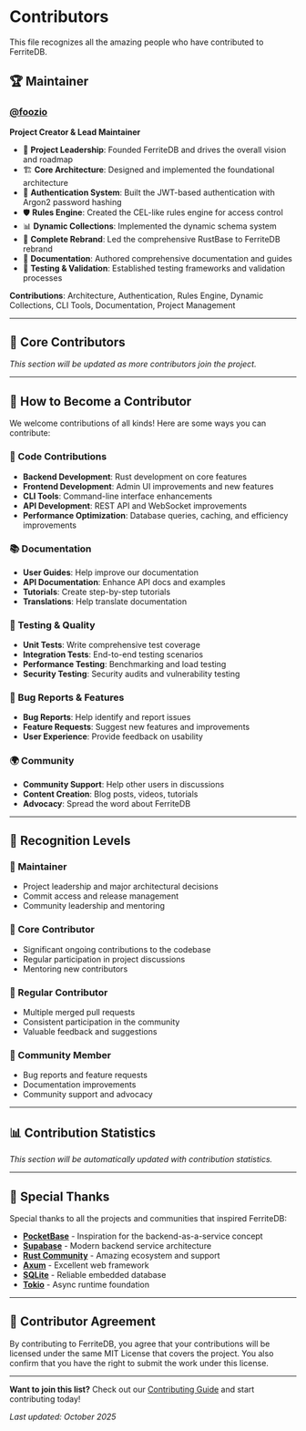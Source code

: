 # Contributors

This file recognizes all the amazing people who have contributed to FerriteDB.

## 🏆 Maintainer

### [@foozio](https://github.com/foozio)
**Project Creator & Lead Maintainer**

- 🚀 **Project Leadership**: Founded FerriteDB and drives the overall vision and roadmap
- 🏗️ **Core Architecture**: Designed and implemented the foundational architecture
- 🔐 **Authentication System**: Built the JWT-based authentication with Argon2 password hashing
- 🛡️ **Rules Engine**: Created the CEL-like rules engine for access control
- 📊 **Dynamic Collections**: Implemented the dynamic schema system
- 🔄 **Complete Rebrand**: Led the comprehensive RustBase to FerriteDB rebrand
- 📝 **Documentation**: Authored comprehensive documentation and guides
- 🧪 **Testing & Validation**: Established testing frameworks and validation processes

**Contributions**: Architecture, Authentication, Rules Engine, Dynamic Collections, CLI Tools, Documentation, Project Management

---

## 🌟 Core Contributors

*This section will be updated as more contributors join the project.*

---

## 🤝 How to Become a Contributor

We welcome contributions of all kinds! Here are some ways you can contribute:

### 🔧 Code Contributions
- **Backend Development**: Rust development on core features
- **Frontend Development**: Admin UI improvements and new features  
- **CLI Tools**: Command-line interface enhancements
- **API Development**: REST API and WebSocket improvements
- **Performance Optimization**: Database queries, caching, and efficiency improvements

### 📚 Documentation
- **User Guides**: Help improve our documentation
- **API Documentation**: Enhance API docs and examples
- **Tutorials**: Create step-by-step tutorials
- **Translations**: Help translate documentation

### 🧪 Testing & Quality
- **Unit Tests**: Write comprehensive test coverage
- **Integration Tests**: End-to-end testing scenarios
- **Performance Testing**: Benchmarking and load testing
- **Security Testing**: Security audits and vulnerability testing

### 🐛 Bug Reports & Features
- **Bug Reports**: Help identify and report issues
- **Feature Requests**: Suggest new features and improvements
- **User Experience**: Provide feedback on usability

### 🌍 Community
- **Community Support**: Help other users in discussions
- **Content Creation**: Blog posts, videos, tutorials
- **Advocacy**: Spread the word about FerriteDB

---

## 🏅 Recognition Levels

### 🥇 Maintainer
- Project leadership and major architectural decisions
- Commit access and release management
- Community leadership and mentoring

### 🥈 Core Contributor
- Significant ongoing contributions to the codebase
- Regular participation in project discussions
- Mentoring new contributors

### 🥉 Regular Contributor
- Multiple merged pull requests
- Consistent participation in the community
- Valuable feedback and suggestions

### 🌟 Community Member
- Bug reports and feature requests
- Documentation improvements
- Community support and advocacy

---

## 📊 Contribution Statistics

*This section will be automatically updated with contribution statistics.*

---

## 🙏 Special Thanks

Special thanks to all the projects and communities that inspired FerriteDB:

- **[PocketBase](https://pocketbase.io/)** - Inspiration for the backend-as-a-service concept
- **[Supabase](https://supabase.com/)** - Modern backend service architecture
- **[Rust Community](https://www.rust-lang.org/community)** - Amazing ecosystem and support
- **[Axum](https://github.com/tokio-rs/axum)** - Excellent web framework
- **[SQLite](https://sqlite.org/)** - Reliable embedded database
- **[Tokio](https://tokio.rs/)** - Async runtime foundation

---

## 📝 Contributor Agreement

By contributing to FerriteDB, you agree that your contributions will be licensed under the same MIT License that covers the project. You also confirm that you have the right to submit the work under this license.

---

**Want to join this list?** Check out our [Contributing Guide](CONTRIBUTING.md) and start contributing today!

*Last updated: October 2025*